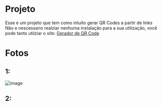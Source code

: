 # Projeto 
Esse e um projeto que tem como intuito gerar QR Codes a partir de links
Não e nescessario realziar nenhuma instalação para a sua utilização, você pode tanto utilziar o site:
[Gerador de QR Code](https://gerador-de-qr-code-self.vercel.app)

# Fotos
## 1:
![image](https://github.com/user-attachments/assets/f1931f40-28f1-4931-90c5-f65a413781c6)

## 2:

